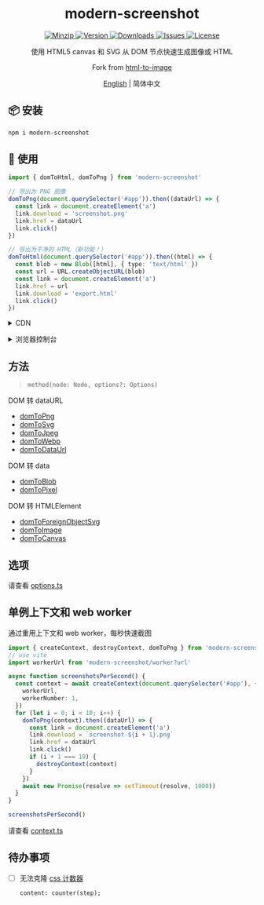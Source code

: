<h1 align="center">modern-screenshot</h1>

<p align="center">
  <a href="https://unpkg.com/modern-screenshot">
    <img src="https://img.shields.io/bundlephobia/minzip/modern-screenshot" alt="Minzip">
  </a>
  <a href="https://www.npmjs.com/package/modern-screenshot">
    <img src="https://img.shields.io/npm/v/modern-screenshot.svg" alt="Version">
  </a>
  <a href="https://www.npmjs.com/package/modern-screenshot">
    <img src="https://img.shields.io/npm/dm/modern-screenshot" alt="Downloads">
  </a>
  <a href="https://github.com/qq15725/modern-screenshot/issues">
    <img src="https://img.shields.io/github/issues/qq15725/modern-screenshot" alt="Issues">
  </a>
  <a href="https://github.com/qq15725/modern-screenshot/blob/master/LICENSE">
    <img src="https://img.shields.io/npm/l/modern-screenshot.svg" alt="License">
  </a>
</p>

<p align="center">使用 HTML5 canvas 和 SVG 从 DOM 节点快速生成图像或 HTML</p>

<p align="center">Fork from <a href="https://github.com/bubkoo/html-to-image">html-to-image</a></p>

<p align="center"><a href="README.md">English</a> | 简体中文</p>

## 📦 安装

```sh
npm i modern-screenshot
```

## 🦄 使用

```ts
import { domToHtml, domToPng } from 'modern-screenshot'

// 导出为 PNG 图像
domToPng(document.querySelector('#app')).then((dataUrl) => {
  const link = document.createElement('a')
  link.download = 'screenshot.png'
  link.href = dataUrl
  link.click()
})

// 导出为干净的 HTML（新功能！）
domToHtml(document.querySelector('#app')).then((html) => {
  const blob = new Blob([html], { type: 'text/html' })
  const url = URL.createObjectURL(blob)
  const link = document.createElement('a')
  link.href = url
  link.download = 'export.html'
  link.click()
})
```

<details>
<summary>CDN</summary><br>

```html
<script src="https://unpkg.com/modern-screenshot"></script>
<script>
  modernScreenshot.domToPng(document.querySelector('body')).then(dataUrl => {
    const link = document.createElement('a')
    link.download = 'screenshot.png'
    link.href = dataUrl
    link.click()
  })
</script>
```

<br></details>

<details>
<summary>浏览器控制台</summary><br>

> ⚠️ 由于 CORS 部分嵌入将失败

  ```js
  const script = document.createElement('script')
  script.src = 'https://unpkg.com/modern-screenshot'
  document.getElementsByTagName('head')[0].appendChild(script)

  script.onload = () => {
    modernScreenshot
      .domToImage(document.querySelector('body'), {
        debug: true,
        progress: (current, total) => {
          console.log(`${current}/${total}`)
        }
      })
      .then((img) => {
        const width = 600
        const height = img.height * (width / img.width)
        console.log('%c ', [
          `padding: 0 ${width / 2}px;`,
          `line-height: ${height}px;`,
          `background-image: url('${img.src}');`,
          `background-size: 100% 100%;`,
        ].join(''))
      })
  }
  ```

<br></details>

## 方法

> `method(node: Node, options?: Options)`

DOM 转 dataURL

- [domToPng](src/converts/dom-to-png.ts)
- [domToSvg](src/converts/dom-to-svg.ts)
- [domToJpeg](src/converts/dom-to-jpeg.ts)
- [domToWebp](src/converts/dom-to-webp.ts)
- [domToDataUrl](src/converts/dom-to-data-url.ts)

DOM 转 data

- [domToBlob](src/converts/dom-to-blob.ts)
- [domToPixel](src/converts/dom-to-pixel.ts)

DOM 转 HTMLElement

- [domToForeignObjectSvg](src/converts/dom-to-foreign-object-svg.ts)
- [domToImage](src/converts/dom-to-image.ts)
- [domToCanvas](src/converts/dom-to-canvas.ts)

## 选项

请查看 [options.ts](src/options.ts)

## 单例上下文和 web worker

通过重用上下文和 web worker，每秒快速截图

```ts
import { createContext, destroyContext, domToPng } from 'modern-screenshot'
// use vite
import workerUrl from 'modern-screenshot/worker?url'

async function screenshotsPerSecond() {
  const context = await createContext(document.querySelector('#app'), {
    workerUrl,
    workerNumber: 1,
  })
  for (let i = 0; i < 10; i++) {
    domToPng(context).then((dataUrl) => {
      const link = document.createElement('a')
      link.download = `screenshot-${i + 1}.png`
      link.href = dataUrl
      link.click()
      if (i + 1 === 10) {
        destroyContext(context)
      }
    })
    await new Promise(resolve => setTimeout(resolve, 1000))
  }
}

screenshotsPerSecond()
```

请查看 [context.ts](src/context.ts)

## 待办事项

- [ ] 无法克隆 [css 计数器](https://developer.mozilla.org/en-US/docs/Web/CSS/CSS_Counter_Styles/Using_CSS_counters)

  `content: counter(step);`
